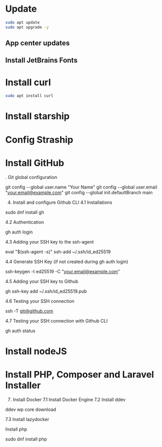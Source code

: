 # Update
```bash
sudo apt update
sudo apt upgrade -y
```

## App center updates
## Install JetBrains Fonts

# Install curl
```bash
sudo apt install curl
```



# Install starship

# Config Straship

# Install GitHub

. Git global configuration

git config --global user.name "Your Name"
git config --global user.email "your.email@example.com"
git config --global init.defaultBranch main

4. Install and configure Github CLI
4.1 Installations

sudo dnf install gh

4.2 Authentication

gh auth login

4.3 Adding your SSH key to the ssh-agent

eval "$(ssh-agent -s)"
ssh-add ~/.ssh/id_ed25519

4.4 Generate SSH Key (if not created during gh auth login)

ssh-keygen -t ed25519 -C "your.email@example.com"

4.5 Adding your SSH key to Github

gh ssh-key add ~/.ssh/id_ed25519.pub

4.6 Testing your SSH connection

ssh -T git@github.com

4.7 Testing your SSH connection with Github CLI

gh auth status

# Install nodeJS
# Install PHP, Composer and Laravel Installer


7. Install Docker
7.1 Install Docker Engine
7.2 Install ddev

ddev wp core download

7.3 Install lazydocker

Install php

sudo dnf install php

